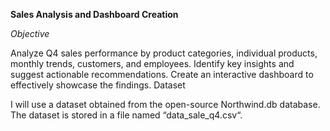 **Sales Analysis and Dashboard Creation**

*Objective*

Analyze Q4 sales performance by product categories, individual products, monthly trends, customers, and employees.
Identify key insights and suggest actionable recommendations.
Create an interactive dashboard to effectively showcase the findings.
Dataset

I will use a dataset obtained from the open-source Northwind.db database. The dataset is stored in a file named “data_sale_q4.csv“.
